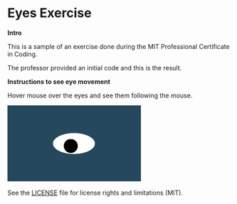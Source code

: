 # Eyes Exercise

**Intro**

This is a sample of an exercise done during the MIT Professional Certificate in Coding.

The professor provided an initial code and this is the result.

**Instructions to see eye movement**

Hover mouse over the eyes and see them following the mouse. 

<img src= "oneeye.png" width='300'/>

See the <a href="/license.md">LICENSE</a> file for license rights and limitations (MIT).
